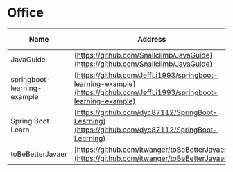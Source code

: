 # Office
Name| Address | Star| Last Update
-|-|-|-|
JavaGuide|[https://github.com/Snailclimb/JavaGuide](https://github.com/Snailclimb/JavaGuide)|<img src="https://img.shields.io/github/stars/Snailclimb/JavaGuide?style=for-the-badge" />|<img src="https://img.shields.io/github/last-commit/Snailclimb/JavaGuide?style=for-the-badge" />
springboot-learning-example|[https://github.com/JeffLi1993/springboot-learning-example](https://github.com/JeffLi1993/springboot-learning-example)|<img src="https://img.shields.io/github/stars/JeffLi1993/springboot-learning-example?style=for-the-badge" />|<img src="https://img.shields.io/github/last-commit/JeffLi1993/springboot-learning-example?style=for-the-badge" />
Spring Boot Learn|[https://github.com/dyc87112/SpringBoot-Learning](https://github.com/dyc87112/SpringBoot-Learning)|<img src="https://img.shields.io/github/stars/dyc87112/SpringBoot-Learning?style=for-the-badge" />|<img src="https://img.shields.io/github/last-commit/dyc87112/SpringBoot-Learning?style=for-the-badge" />
toBeBetterJavaer|[https://github.com/itwanger/toBeBetterJavaer](https://github.com/itwanger/toBeBetterJavaer)|<img src="https://img.shields.io/github/stars/itwanger/toBeBetterJavaer?style=for-the-badge" />|<img src="https://img.shields.io/github/last-commit/itwanger/toBeBetterJavaer?style=for-the-badge" />

